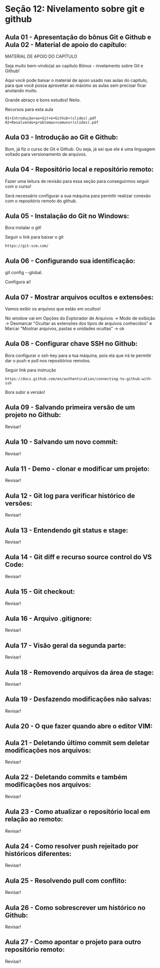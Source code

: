 # Seção 12: Nivelamento sobre git e github

## Aula 01 - Apresentação do bônus Git e Github e Aula 02 - Material de apoio do capítulo:
MATERIAL DE APOIO DO CAPÍTULO

Seja muito bem-vindo(a) ao capítulo Bônus - nivelamento sobre Git e Github!

Aqui você pode baixar o material de apoio usado nas aulas do capítulo, para que você possa aproveitar ao máximo as aulas sem precisar ficar anotando muito.

Grande abraço e bons estudos! Nelio.

Recursos para esta aula

    01+Introdução+ao+Git+e+Github+(slides).pdf
    02+Resolvendo+problemas+comuns+(slides).pdf

## Aula 03 - Introdução ao Git e Github:
Bom, já fiz o curso de Git e Github. Ou seja, já sei que ele é uma linguagem voltado para versionamento de arquivos.

## Aula 04 - Repositório local e repositório remoto:
Fazer uma leitura de revisão para essa seção para conseguirmos seguir com o curso!

Será necessário configurar a sua máquina para permitir realizar conexão com o repositório remoto do github.

## Aula 05 - Instalação do Git no Windows:
Bora instalar o git!

Seguir o link para baixar o git

    https://git-scm.com/

## Aula 06 - Configurando sua identificação:
git config --global.

Configura aí!

## Aula 07 - Mostrar arquivos ocultos e extensões:
Vamos exibir os arquivos que estão em ocultos!

No window vai em Opções do Explorador de Arquivos -> Modo de exibição -> Desmarcar "Ocultar as extensões dos tipos de arquivos conhecidos" e Marcar "Mostrar arquivos, pastas e unidades ocultas" -> ok

## Aula 08 - Configurar chave SSH no Github:
Bora configurar o ssh-key para a tua máquina, pois ela que irá te permitir dar o push e pull nos repositórios remotos.

Seguir link para instrução

    https://docs.github.com/en/authentication/connecting-to-github-with-ssh

Bora subir a versão!

## Aula 09 - Salvando primeira versão de um projeto no Github:
Revisar!

## Aula 10 - Salvando um novo commit:
Revisar!

## Aula 11 - Demo - clonar e modificar um projeto:
Revisar!

## Aula 12 - Git log para verificar histórico de versões:
Revisar!

## Aula 13 - Entendendo git status e stage:
Revisar!

## Aula 14 - Git diff e recurso source control do VS Code:
Revisar!

## Aula 15 - Git checkout:
Revisar!

## Aula 16 - Arquivo .gitignore:
Revisar!

## Aula 17 - Visão geral da segunda parte:
Revisar!

## Aula 18 - Removendo arquivos da área de stage:
Revisar!

## Aula 19 - Desfazendo modificações não salvas:
Revisar!

## Aula 20 - O que fazer quando abre o editor VIM:

## Aula 21 - Deletando último commit sem deletar modificações nos arquivos:
Revisar!

## Aula 22 - Deletando commits e também modificações nos arquivos:
Revisar!

## Aula 23 - Como atualizar o repositório local em relação ao remoto:
Revisar!

## Aula 24 - Como resolver push rejeitado por históricos diferentes:
Revisar!

## Aula 25 - Resolvendo pull com conflito:
Revisar!

## Aula 26 - Como sobrescrever um histórico no Github:
Revisar!

## Aula 27 - Como apontar o projeto para outro repositório remoto:
Revisar!
